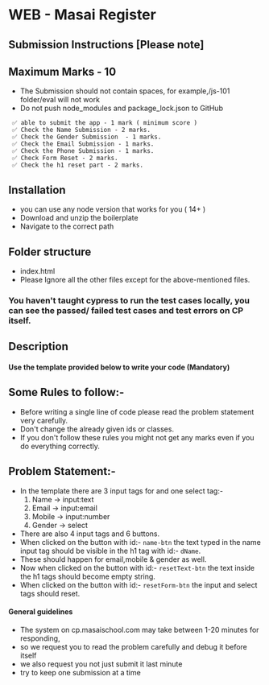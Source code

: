 # WEB - Masai Register

## Submission Instructions [Please note]

## Maximum Marks - 10

- The Submission should not contain spaces, for example,/js-101 folder/eval will not work
- Do not push node_modules and package_lock.json to GitHub

```
 ✅ able to submit the app - 1 mark ( minimum score )
 ✅ Check the Name Submission - 2 marks.
 ✅ Check the Gender Submission  - 1 marks.
 ✅ Check the Email Submission - 1 marks.
 ✅ Check the Phone Submission - 1 marks.
 ✅ Check Form Reset - 2 marks.
 ✅ Check the h1 reset part - 2 marks.
```

## Installation

- you can use any node version that works for you ( 14+ )
- Download and unzip the boilerplate
- Navigate to the correct path

## Folder structure

- index.html
- Please Ignore all the other files except for the above-mentioned files.

### You haven't taught cypress to run the test cases locally, you can see the passed/ failed test cases and test errors on CP itself.

## Description

#### Use the template provided below to write your code (Mandatory)

## Some Rules to follow:-

- Before writing a single line of code please read the problem statement very carefully.
- Don't change the already given ids or classes.
- If you don't follow these rules you might not get any marks even if you do everything correctly.

## Problem Statement:-

- In the template there are 3 input tags for and one select tag:-
  1.  Name -> input:text
  2.  Email -> input:email
  3.  Mobile -> input:number
  4.  Gender -> select
- There are also 4 input tags and 6 buttons.
- When clicked on the button with id:- `name-btn` the text typed in the name input tag should be visible in the h1 tag with id:- `dName`.
- These should happen for email,mobile & gender as well.
- Now when clicked on the button with id:- `resetText-btn` the text inside the h1 tags should become empty string.
- When clicked on the button with id:- `resetForm-btn` the input and select tags should reset.

#### General guidelines

- The system on cp.masaischool.com may take between 1-20 minutes for responding,
- so we request you to read the problem carefully and debug it before itself
- we also request you not just submit it last minute
- try to keep one submission at a time
